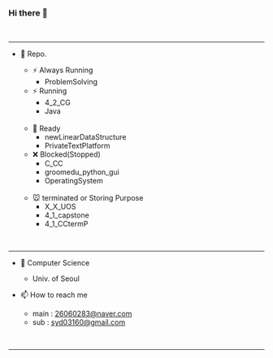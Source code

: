 ### Hi there 👋

<br>

---

- 🤔 Repo.
    - ⚡ Always Running
        - ProblemSolving
    - ⚡ Running
        - 4_2_CG
        - Java

    <br>

    - 🔺 Ready
        - newLinearDataStructure
        - PrivateTextPlatform
    - ❌ Blocked(Stopped)
        - C_CC
        - groomedu_python_gui
        - OperatingSystem
    
    <br>

    - 🐭 terminated or Storing Purpose
        - X_X_UOS
        - 4_1_capstone
        - 4_1_CCtermP

<br>

---

- 🏫 Computer Science
    - Univ. of Seoul

- 📫 How to reach me
    - main : 26060283@naver.com
    - sub  : syd03160@gmail.com

<br>

---
<!--
**ssorry123/ssorry123** is a ✨ _special_ ✨ repository because its `README.md` (this file) appears on your GitHub profile.

Here are some ideas to get you started:

- 🔭 I’m currently working on ...
- 🌱 I’m currently learning ...
- 👯 I’m looking to collaborate on ...
- 🤔 I’m looking for help with ...
- 💬 Ask me about ...

- 😄 Pronouns: ...
- ⚡ Fun fact: ...
-->

